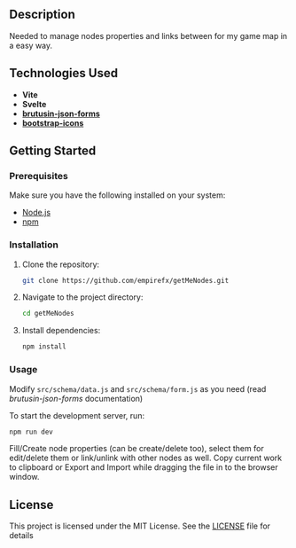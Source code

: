 ## Description

Needed to manage nodes properties and links between for my game map in a easy way.

## Technologies Used

- **Vite**
- **Svelte**
- **[brutusin-json-forms](https://github.com/brutusin/json-forms)**
- **[bootstrap-icons](https://icons.getbootstrap.com/)**

## Getting Started

### Prerequisites

Make sure you have the following installed on your system:

- [Node.js](https://nodejs.org/)
- [npm](https://www.npmjs.com/)

### Installation

1. Clone the repository:
    ```sh
    git clone https://github.com/empirefx/getMeNodes.git
    ```
2. Navigate to the project directory:
    ```sh
    cd getMeNodes
    ```
3. Install dependencies:
    ```sh
    npm install
    ```

### Usage

Modify `src/schema/data.js` and `src/schema/form.js` as you need (read *brutusin-json-forms* documentation)

To start the development server, run:
```sh
npm run dev
```

Fill/Create node properties (can be create/delete too), select them for edit/delete them or link/unlink with other nodes as well.
Copy current work to clipboard or Export and Import while dragging the file in to the browser window.

## License

This project is licensed under the MIT License. See the [LICENSE](https://github.com/empirefx/getMeNodes/LICENSE) file for details